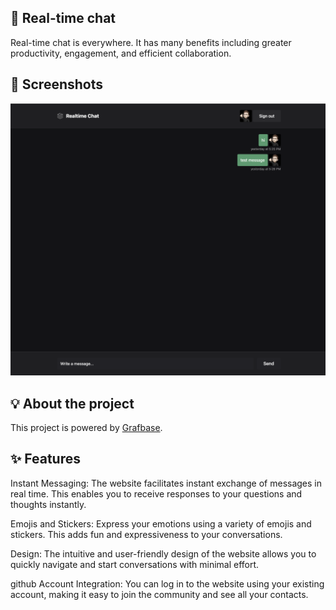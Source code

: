 ## 🚀 Real-time chat 
Real-time chat is everywhere. It has many benefits including greater productivity, engagement, and efficient collaboration.

## 📸 Screenshots

![App Screenshot](https://github.com/bogdanblare/realtime-chat/blob/main/Screenshot-realtime-chat.png)


## 💡 About the project

This project is powered by [Grafbase](https://grafbase.com/?ref=chatbase).

## ✨ Features

Instant Messaging: The website facilitates instant exchange of messages in real time. This enables you to receive responses to your questions and thoughts instantly.

Emojis and Stickers: Express your emotions using a variety of emojis and stickers. This adds fun and expressiveness to your conversations.

Design: The intuitive and user-friendly design of the website allows you to quickly navigate and start conversations with minimal effort.

github Account Integration: You can log in to the website using your existing account, making it easy to join the community and see all your contacts.
